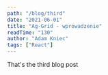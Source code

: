 ```yaml
---
path: "/blog/third"
date: "2021-06-01"
title: "Ag-Grid - wprowadzenie"
readTime: "130"
author: "Adam Kniec"
tags: ["React"]
---
```

That's the third blog post